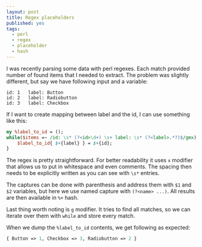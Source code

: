 ```yaml
---
layout: post
title: Regex placeholders
published: yes
tags:
  - perl
  - regex
  - placeholder
  - hash
---
```

I was recently parsing some data with perl regexes. Each match provided number of found items that I needed to extract. The problem was slightly different, but say we have following input and a variable:

```
id: 1   label: Button
id: 2   label: Radiobutton
id: 3   label: Checkbox
```

If I want to create mapping between label and the id, I can use something like this:

```perl
my %label_to_id = ();
while($items =~ /id: \s* (?<id>\d+) \s+ label: \s* (?<label>.*?)$/gmx) {
    $label_to_id{ $+{label} } = $+{id};
}
```

The regex is pretty straightforward. For better readability it uses `x` modifier that allows us to put in whitespace and even comments. The spacing then needs to be explicitly written as you can see with `\s*` entries.

The captures can be done with parenthesis and address them with `$1` and `$2` variables, but here we use named capture with `(?<name> ...)`. All results are then available in `%+` hash. 

Last thing worth noting is `g` modifier. It tries to find all matches, so we can iterate over them with `while` and store every match. 

When we dump the `%label_to_id` contents, we get following as expected:

```perl
{ Button => 1, Checkbox => 3, Radiobutton => 2 }
```
